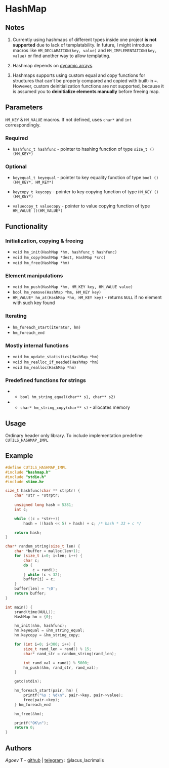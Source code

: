 # HashMap
## Notes

1. Currently using hashmaps of different types inside one project **is not supported** due to lack of templatability. In future, I might introduce macros like `HM_DECLARATION(key, value)` and `HM_IMPLEMENTATION(key, value)` or find another way to allow templating.

2. Hashmap depends on [dynamic arrays](../darray/).

3. Hashmaps supports using custom equal and copy functions for structures that can't be properly compared and copied with built-in `=`. However, custom deinitialization functions are not supported, because it is assumed you to **deinitialize elements manually** before freeing map.

## Parameters

`HM_KEY` & `HM_VALUE` macros. If not defined, uses `char*` and `int` correspondingly.

### Required

* `hashfunc_t hashfunc` - pointer to hashing function of type `size_t ()(HM_KEY*)`

### Optional

* `keyequal_t keyequal` - pointer to key equality function of type `bool ()(HM_KEY*, HM_KEY*)`

* `keycopy_t keycopy` - pointer to key copying function of type `HM_KEY ()(HM_KEY*)`

* `valuecopy_t valuecopy` - pointer to value copying function of type `HM_VALUE ()(HM_VALUE*)`

## Functionality

### Initialization, copying & freeing
* `void hm_init(HashMap *hm, hashfunc_t hashfunc)`
* `void hm_copy(HashMap *dest, HashMap *src)`
* `void hm_free(HashMap *hm)`

### Element manipulations
* `void hm_push(HashMap *hm, HM_KEY key, HM_VALUE value)`
* `bool hm_remove(HashMap *hm, HM_KEY key)`
* `HM_VALUE* hm_at(HashMap *hm, HM_KEY key)` - returns `NULL` if no element with such key found

### Iterating
* `hm_foreach_start(iterator, hm)`
* `hm_foreach_end`

### Mostly internal functions
* `void hm_update_statistics(HashMap *hm)`
* `void hm_realloc_if_needed(HashMap *hm)`
* `void hm_realloc(HashMap *hm)`

### Predefined functions for strings
* * `bool hm_string_equal(char** s1, char** s2)`
* * `char* hm_string_copy(char** s)` - allocates memory

## Usage
Ordinary header only library. To include implementation predefine `CUTILS_HASHMAP_IMPL`

## Example
``` C
#define CUTILS_HASHMAP_IMPL
#include "hashmap.h"
#include "stdio.h"
#include <time.h>

size_t hashfunc(char ** strptr) {
    char *str = *strptr;
    
    unsigned long hash = 5381;
    int c;

    while ((c = *str++))
        hash = ((hash << 5) + hash) + c; /* hash * 33 + c */

    return hash;
}

char* random_string(size_t len) {
    char *buffer = malloc(len+1);
    for (size_t i=0; i<len; i++) {
        char c;
        do {
            c = rand();
        } while (c < 32);
        buffer[i] = c;
    }
    buffer[len] = '\0';
    return buffer;
}

int main() {
    srand(time(NULL));
    HashMap hm = {0};

    hm_init(&hm, hashfunc);
    hm.keyequal = &hm_string_equal;
    hm.keycopy = &hm_string_copy;

    for (int i=0; i<300; i++) {
        size_t rand_len = rand() % 15;
        char* rand_str = random_string(rand_len);

        int rand_val = rand() % 5000;
        hm_push(&hm, rand_str, rand_val);
    }

    getc(stdin);

    hm_foreach_start(pair, hm) {
        printf("%s : %d\n", pair->key, pair->value);
        free(pair->key);
    } hm_foreach_end

    hm_free(&hm);

    printf("OK\n");
    return 0;
}
```

## Authors
*Agoev T* - [github](https://github.com/mentoltea) | [telegram](https://t.me/lacus_lacrimalis) : @lacus_lacrimalis